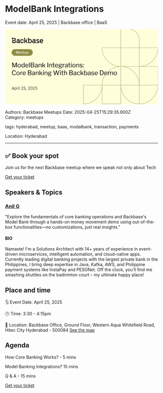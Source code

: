 # ModelBank Integrations

Event date: April 25, 2025 | Backbase office | BaaS

![](assets/placeholder.webp)

Authors: Backbase Meetups
Date: 2025-04-25T15:29:35.900Z  
Category: meetups

tags: hyderabad, meetup, baas, modalbank, transaction, payments

Location: Hyderabad
 
--- 
  
## ✅ Book your spot

Join us for the next Backbase meetup where we speak not only about Tech

[Get your ticket](https://www.meetup.com/backbase-meetups/)

## Speakers & Topics

### [Anil G](https://www.linkedin.com/in/g-anil/)
"Explore the fundamentals of core banking operations and Backbase's Model Bank through a hands-on money movement demo using out-of-the-box functionalities—no customizations, just real insights."

#### BIO
Namaste! I'm a Solutions Architect with 14+ years of experience in event-driven microservices, intelligent automation, and cloud-native apps. Currently leading digital banking projects with the largest private bank in the Philippines, I bring deep expertise in Java, Kafka, AWS, and Philippine payment systems like InstaPay and PESONet. Off the clock, you’ll find me smashing shuttles on the badminton court – my ultimate happy place!

## Place and time

🗓️ Event Date: April 25, 2025

🕑 Time: 3:30 - 4:15pm

📍 Location: Backbase Office, Ground Floor, Western Aqua Whitefield Road, Hitec City Hyderabad - 500084 
[See the map](https://maps.app.goo.gl/zSPnbmr9i9EAFD747)

## Agenda

How Core Banking Works? - 5 mins

Model Banking Integrations? 15 mins

Q & A - 15 mins

[Get your ticket](https://www.meetup.com/backbase-meetups/)
<!-- vale on -->